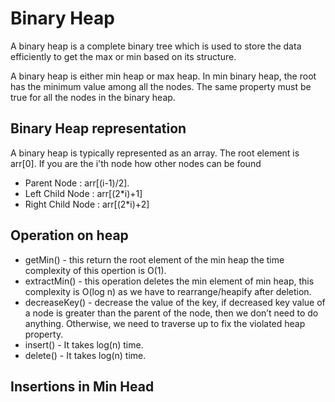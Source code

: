 # Binary Heap
A binary heap is a complete binary tree which is used to store the data efficiently to get the max or min based on its structure.

A binary heap is either min heap or max heap. In min binary heap, the root has the minimum value among all the nodes.
The same property must be true for all the nodes in the binary heap.

## Binary Heap representation
A binary heap is typically represented as an array.
The root element is arr[0].
If you are the i'th node how other nodes can be found
- Parent Node : arr[(i-1)/2].
- Left Child Node : arr[(2*i)+1]
- Right Child Node : arr[(2*i)+2]

## Operation on heap
- getMin() - this return the root element of the min heap the time complexity of this opertion is O(1).
- extractMin() - this operation deletes the min element of min heap, this complexity is O(log n) as we have to rearrange/heapify after deletion.
- decreaseKey() - decrease the value of the key, if decreased key value of a node is greater than the parent of the node, then we don’t need to do anything. Otherwise, we need to traverse up to fix the violated heap property.
- insert() - It takes log(n) time.
- delete() - It takes log(n) time.

## Insertions in Min Head

